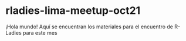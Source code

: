 # rladies-lima-meetup-oct21
¡Hola mundo! Aquí se encuentran los materiales para el encuentro de R-Ladies para este mes
